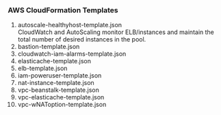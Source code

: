 ### AWS CloudFormation Templates

<ol>
  <li> autoscale-healthyhost-template.json
  <br> CloudWatch and AutoScaling monitor ELB/instances and maintain the total number of desired instances in the pool.

  <li> bastion-template.json

  <li> cloudwatch-iam-alarms-template.json

  <li> elasticache-template.json

  <li> elb-template.json

  <li> iam-poweruser-template.json

  <li> nat-instance-template.json

  <li> vpc-beanstalk-template.json

  <li> vpc-elasticache-template.json

  <li> vpc-wNAToption-template.json

</ol>
